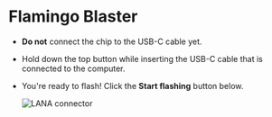# Flamingo Blaster

- **Do not** connect the chip to the USB-C cable yet.
- Hold down the top button while inserting the USB-C cable that is connected to the computer.
- You're ready to flash! Click the **Start flashing** button below.

  ![LANA connector](/boards/images/lana.webp)
